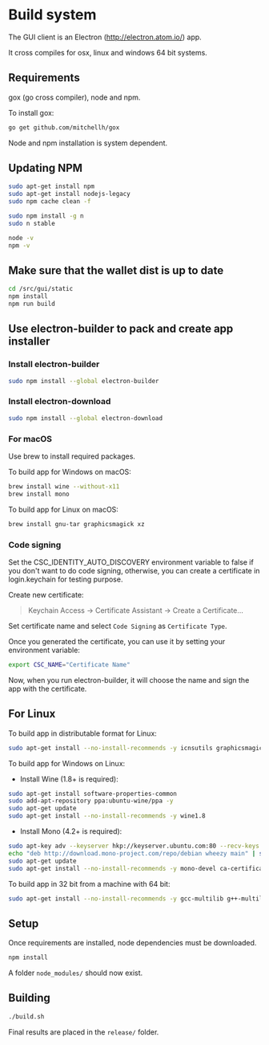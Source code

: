 # Build system

The GUI client is an Electron (http://electron.atom.io/) app.

It cross compiles for osx, linux and windows 64 bit systems.

## Requirements

gox (go cross compiler), node and npm.

To install gox:

```sh
go get github.com/mitchellh/gox
```

Node and npm installation is system dependent.

## Updating NPM

```sh
sudo apt-get install npm
sudo apt-get install nodejs-legacy
sudo npm cache clean -f

sudo npm install -g n
sudo n stable

node -v
npm -v
```

## Make sure that the wallet dist is up to date

```sh
cd /src/gui/static
npm install
npm run build
```

## Use electron-builder to pack and create app installer

### Install electron-builder

```sh
sudo npm install --global electron-builder
```

### Install electron-download

```sh
sudo npm install --global electron-download
```

### For macOS

Use brew to install required packages.

To build app for Windows on macOS:

```sh
brew install wine --without-x11
brew install mono
```

To build app for Linux on macOS:

```sh
brew install gnu-tar graphicsmagick xz
```

### Code signing

Set the CSC_IDENTITY_AUTO_DISCOVERY environment variable to false if you don't want to do code signing,
otherwise, you can create a certificate in login.keychain for testing purpose.

Create new certificate:

> Keychain Access -> Certificate Assistant -> Create a Certificate...

Set certificate name and select `Code Signing` as `Certificate Type`.

Once you generated the certificate, you can use it by setting your environment variable:

```sh
export CSC_NAME="Certificate Name"
```

Now, when you run electron-builder, it will choose the name and sign the app with the certificate.

## For Linux

To build app in distributable format for Linux:

```sh
sudo apt-get install --no-install-recommends -y icnsutils graphicsmagick xz-utils
```

To build app for Windows on Linux:

* Install Wine (1.8+ is required):

```sh
sudo apt-get install software-properties-common
sudo add-apt-repository ppa:ubuntu-wine/ppa -y
sudo apt-get update
sudo apt-get install --no-install-recommends -y wine1.8
```

* Install Mono (4.2+ is required):

```sh
sudo apt-key adv --keyserver hkp://keyserver.ubuntu.com:80 --recv-keys 3FA7E0328081BFF6A14DA29AA6A19B38D3D831EF
echo "deb http://download.mono-project.com/repo/debian wheezy main" | sudo tee /etc/apt/sources.list.d/mono-xamarin.list
sudo apt-get update
sudo apt-get install --no-install-recommends -y mono-devel ca-certificates-mono
```

To build app in 32 bit from a machine with 64 bit:

```sh
sudo apt-get install --no-install-recommends -y gcc-multilib g++-multilib
```

## Setup

Once requirements are installed, node dependencies must be downloaded.

```sh
npm install
```

A folder `node_modules/` should now exist.

## Building

```sh
./build.sh
```

Final results are placed in the `release/` folder.
